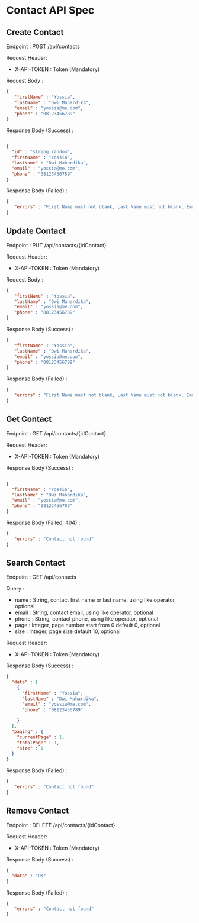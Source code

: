 # Contact API Spec

## Create Contact
Endpoint : POST /api/contacts

Request Header:
- X-API-TOKEN : Token (Mandatory)

Request Body :
```json
{
   "firstName" : "Yossia",
   "lastName" : "Dwi Mahardika",
   "email" : "yossia@me.com",
   "phone" : "08123456789"
}

```
Response Body (Success) :
```json

{
  "id" : "string random",
  "firstName" : "Yossia",
  "lastName" : "Dwi Mahardika",
  "email" : "yossia@me.com",
  "phone" : "08123456789"
}

```


Response Body (Failed) :
```json
{
   "errors" : "First Name must not blank, Last Name must not blank, Email must not blank, Phone must not blank"
}
```



## Update Contact
Endpoint : PUT /api/contacts/{idContact}

Request Header:
- X-API-TOKEN : Token (Mandatory)

Request Body :
```json
{
   "firstName" : "Yossia",
   "lastName" : "Dwi Mahardika",
   "email" : "yossia@me.com",
   "phone" : "08123456789"
}   
```

Response Body (Success) :
```json
{
   "firstName" : "Yossia",
   "lastName" : "Dwi Mahardika",
   "email" : "yossia@me.com",
   "phone" : "08123456789"
}   
```

Response Body (Failed) :
```json
{
   "errors" : "First Name must not blank, Last Name must not blank, Email must not blank, Phone must not blank"
}
```

## Get Contact
Endpoint : GET /api/contacts/{idContact}

Request Header:
- X-API-TOKEN : Token (Mandatory)

Response Body (Success) :
```json

{
  "firstName" : "Yossia",
  "lastName" : "Dwi Mahardika",
  "email" : "yossia@me.com",
  "phone" : "08123456789"
} 

```

Response Body (Failed, 404) :
```json
{
   "errors" : "Contact not found"
}
```


## Search Contact
Endpoint : GET /api/contacts

Query :
- name : String, contact first name or last name, using like operator, optional
- email : String, contact email, using like operator, optional
- phone : String, contact phone, using like operator, optional
- page : Integer, page number start from 0 default 0, optional
- size : Integer, page size default 10, optional

Request Header:
- X-API-TOKEN : Token (Mandatory)

Response Body (Success) :
```json
{
  "data" : [
    {
      "firstName" : "Yossia",
      "lastName" : "Dwi Mahardika",
      "email" : "yossia@me.com",
      "phone" : "08123456789"
    
    }
  ],
  "paging" : {
    "currentPage" : 1,
    "totalPage" : 1,
    "size" : 1
  }
}

```

Response Body (Failed) :
```json
{
   "errors" : "Contact not found"
}
```


## Remove Contact
Endpoint : DELETE /api/contacts/{idContact}

Request Header:
- X-API-TOKEN : Token (Mandatory)

Response Body (Success) :
```json
{
  "data" : "OK"
}
```

Response Body (Failed) :
```json
{
   "errors" : "Contact not found"
}
```
